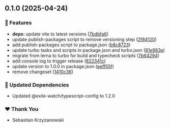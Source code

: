 ## 0.1.0 (2025-04-24)

### 🚀 Features

- **deps:** update vite to latest versions ([7bdbfa6](https://github.com/exile-watch/splinters/commit/7bdbfa6))
- update publish-packages script to remove versioning step ([2f84120](https://github.com/exile-watch/splinters/commit/2f84120))
- add publish-packages script to package.json ([b8c8723](https://github.com/exile-watch/splinters/commit/b8c8723))
- update turbo tasks and scripts in package.json and turbo.json ([81e983e](https://github.com/exile-watch/splinters/commit/81e983e))
- migrate from lerna to turbo for build and typecheck scripts ([7b64294](https://github.com/exile-watch/splinters/commit/7b64294))
- add console log to trigger release ([822341c](https://github.com/exile-watch/splinters/commit/822341c))
- update version to 1.0.0 in package.json ([eeff55f](https://github.com/exile-watch/splinters/commit/eeff55f))
- remove changeset ([1410c36](https://github.com/exile-watch/splinters/commit/1410c36))

### 🧱 Updated Dependencies

- Updated @exile-watch/typescript-config to 1.2.0

### ❤️ Thank You

- Sebastian Krzyzanowski